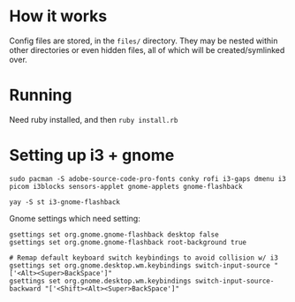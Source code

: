 # How it works

Config files are stored, in the `files/` directory. They may be nested within
other directories or even hidden files, all of which will be created/symlinked
over.

# Running

Need ruby installed, and then
`ruby install.rb`

# Setting up i3 + gnome

```shell
sudo pacman -S adobe-source-code-pro-fonts conky rofi i3-gaps dmenu i3 picom i3blocks sensors-applet gnome-applets gnome-flashback
```

```shell
yay -S st i3-gnome-flashback
```

Gnome settings which need setting:

```shell
gsettings set org.gnome.gnome-flashback desktop false
gsettings set org.gnome.gnome-flashback root-background true

# Remap default keyboard switch keybindings to avoid collision w/ i3
gsettings set org.gnome.desktop.wm.keybindings switch-input-source "['<Alt><Super>BackSpace']"
gsettings set org.gnome.desktop.wm.keybindings switch-input-source-backward "['<Shift><Alt><Super>BackSpace']"
```
